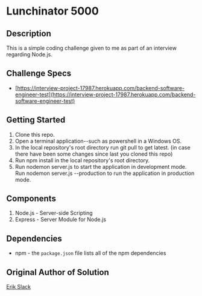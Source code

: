 # Lunchinator 5000

## Description

This is a simple coding challenge given to me as part of an interview regarding Node.js.

## Challenge Specs

* [https://interview-project-17987.herokuapp.com/backend-software-engineer-test](https://interview-project-17987.herokuapp.com/backend-software-engineer-test)

## Getting Started

1. Clone this repo.
1. Open a terminal application--such as powershell in a Windows OS.
1. In the local repository's root directory run git pull to get latest. (in case there have been some changes since last you cloned this repo)
1. Run npm install in the local repository's root directory.
1. Run nodemon server.js to start the application in development mode. Run nodemon server.js --production to run the application in production mode.

## Components

1. Node.js - Server-side Scripting
1. Express - Server Module for Node.js

## Dependencies

* npm - the `package.json` file lists all of the npm dependencies

## Original Author of Solution

[Erik Slack](https://github.com/erik-slack/)